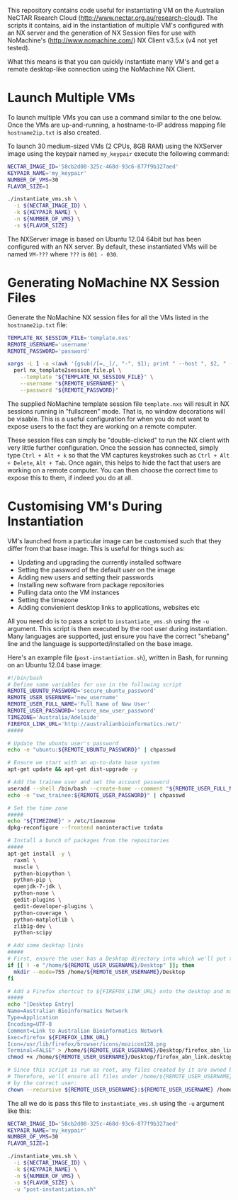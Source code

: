 This repository contains code useful for instantiating VM on the Australian
NeCTAR Rsearch Cloud (http://www.nectar.org.au/research-cloud). The scripts
it contains, aid in the instantiation of multiple VM's configured with an NX
server and the generation of NX Session files for use with NoMachine's 
(http://www.nomachine.com/) NX Client v3.5.x (v4 not yet tested).

What this means is that you can quickly instantiate many VM's and get a
remote desktop-like connection using the NoMachine NX Client.

# Launch Multiple VMs
To launch multiple VMs you can use a command similar to the one below. Once the VMs are up-and-running, 
a hostname-to-IP address mapping file ```hostname2ip.txt``` is also created.

To launch 30 medium-sized VMs (2 CPUs, 8GB RAM) using the NXServer image using the keypair named
```my_keypair``` execute the following command:
```bash
NECTAR_IMAGE_ID='58cb2d08-325c-468d-93c6-877f9b327aed'
KEYPAIR_NAME='my_keypair'
NUMBER_OF_VMS=30
FLAVOR_SIZE=1

./instantiate_vms.sh \
  -i ${NECTAR_IMAGE_ID} \
  -k ${KEYPAIR_NAME} \
  -n ${NUMBER_OF_VMS} \
  -s ${FLAVOR_SIZE}
```

The NXServer image is based on Ubuntu 12.04 64bit but has been configured with an NX server. By default,
these instantiated VMs will be named ```VM-???``` where ```???``` is ```001 - 030```.

# Generating NoMachine NX Session Files
Generate the NoMachine NX session files for all the VMs listed in the ```hostname2ip.txt``` file:
```bash
TEMPLATE_NX_SESSION_FILE='template.nxs'
REMOTE_USERNAME='username'
REMOTE_PASSWORD='password'

xargs -L 1 -a <(awk '{gsub(/[=,_]/, "-", $1); print " --host ", $2, " --output ", $1".nxs"}' < hostname2ip.txt) \
  perl nx_template2session_file.pl \
    --template "${TEMPLATE_NX_SESSION_FILE}" \
    --username "${REMOTE_USERNAME}" \
    --password "${REMOTE_PASSWORD}"
```

The supplied NoMachine template session file ```template.nxs``` will result in NX
sessions running in "fullscreen" mode. That is, no window decorations will be
visable. This is a useful configuration for when you do not want to expose users
to the fact they are working on a remote computer.

These session files can simply be "double-clicked" to run the NX client with very
little further configuration. Once the session has connected, simply type
```Ctrl + Alt + k``` so that the VM captures keystrokes such as ```Ctrl + Alt + Delete```,
```Alt + Tab```. Once again, this helps to hide the fact that users are working
on a remote computer. You can then choose the correct time to expose this to them,
if indeed you do at all.

# Customising VM's During Instantiation
VM's launched from a particular image can be customised such that they differ from that
base image. This is useful for things such as:

* Updating and upgrading the currently installed software
* Setting the password of the default user on the image
* Adding new users and setting their passwords
* Installing new software from package repositories
* Pulling data onto the VM instances
* Setting the timezone
* Adding convienient desktop links to applications, websites etc

All you need do is to pass a script to ```instantiate_vms.sh``` using the ```-u```
argument. This script is then executed by the root user during instantiation. Many
languages are supported, just ensure you have the correct "shebang" line and the
language is supported/installed on the base image.

Here's an example file (```post-instantiation.sh```), written in Bash, for running on an Ubuntu 12.04 base image:
```bash
#!/bin/bash
# Define some variables for use in the following script
REMOTE_UBUNTU_PASSWORD='secure_ubuntu_password'
REMOTE_USER_USERNAME='new_username'
REMOTE_USER_FULL_NAME='Full Name of New User'
REMOTE_USER_PASSWORD='secure_new_user_password'
TIMEZONE='Australia/Adelaide'
FIREFOX_LINK_URL='http://australianbioinformatics.net/'
#####

# Update the ubuntu user's password
echo -e "ubuntu:${REMOTE_UBUNTU_PASSWORD}" | chpasswd

# Ensure we start with an up-to-date base system
apt-get update && apt-get dist-upgrade -y

# Add the trainee user and set the account password
useradd --shell /bin/bash --create-home --comment "${REMOTE_USER_FULL_NAME}" ${REMOTE_USER_USERNAME}
echo -e "swc_trainee:${REMOTE_USER_PASSWORD}" | chpasswd

# Set the time zone
#####
echo "${TIMEZONE}" > /etc/timezone
dpkg-reconfigure --frontend noninteractive tzdata

# Install a bunch of packages from the repositories
#####
apt-get install -y \
  raxml \
  muscle \
  python-biopython \
  python-pip \
  openjdk-7-jdk \
  python-nose \
  gedit-plugins \
  gedit-developer-plugins \
  python-coverage \
  python-matplotlib \
  zlib1g-dev \
  python-scipy

# Add some desktop links
#####
# First, ensure the user has a Desktop directory into which we'll put these files
if [[ ! -e "/home/${REMOTE_USER_USERNAME}/Desktop" ]]; then
  mkdir --mode=755 /home/${REMOTE_USER_USERNAME}/Desktop
fi

# Add a Firefox shortcut to ${FIREFOX_LINK_URL} onto the desktop and make it executable
#####
echo "[Desktop Entry]
Name=Australian Bioinformatics Network
Type=Application
Encoding=UTF-8
Comment=Link to Australian Bioinformatics Network
Exec=firefox ${FIREFOX_LINK_URL}
Icon=/usr/lib/firefox/browser/icons/mozicon128.png
Terminal=FALSE" > /home/${REMOTE_USER_USERNAME}/Desktop/firefox_abn_link.desktop
chmod +x /home/${REMOTE_USER_USERNAME}/Desktop/firefox_abn_link.desktop

# Since this script is run as root, any files created by it are owned by root:root.
# Therefore, we'll ensure all files under /home/${REMOTE_USER_USERNAME} are owned
# by the correct user:
chown --recursive ${REMOTE_USER_USERNAME}:${REMOTE_USER_USERNAME} /home/${REMOTE_USER_USERNAME}/
```

The all we do is pass this file to ```instantiate_vms.sh``` using the ```-u``` argument like this:
```bash
NECTAR_IMAGE_ID='58cb2d08-325c-468d-93c6-877f9b327aed'
KEYPAIR_NAME='my_keypair'
NUMBER_OF_VMS=30
FLAVOR_SIZE=1

./instantiate_vms.sh \
  -i ${NECTAR_IMAGE_ID} \
  -k ${KEYPAIR_NAME} \
  -n ${NUMBER_OF_VMS} \
  -s ${FLAVOR_SIZE} \
  -u "post-instantiation.sh"
```

